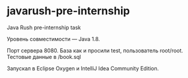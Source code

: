 # javarush-pre-internship
Java Rush pre-internship task

Уровень совместимости — Java 1.8.

Порт сервера 8080. 
База как и просили test, пользователь root/root.
Тестовые данные в /book.sql

Запускал в Eclipse Oxygen и IntelliJ Idea Community Edition.
